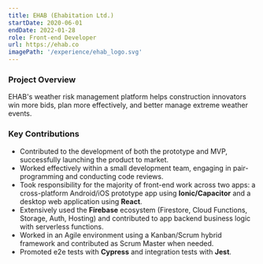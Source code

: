 ```yaml
---
title: EHAB (Ehabitation Ltd.)
startDate: 2020-06-01
endDate: 2022-01-28
role: Front-end Developer
url: https://ehab.co
imagePath: '/experience/ehab_logo.svg'
---
```


### Project Overview

EHAB's weather risk management platform helps construction innovators win more bids, plan more effectively, and better manage extreme weather events.

### Key Contributions
- Contributed to the development of both the prototype and MVP, successfully launching the product to market.
- Worked effectively within a small development team, engaging in pair-programming and conducting code reviews.
- Took responsibility for the majority of front-end work across two apps: a cross-platform Android/iOS prototype app using __Ionic/Capacitor__ and a desktop web application using __React__.
- Extensively used the __Firebase__ ecosystem (Firestore, Cloud Functions, Storage, Auth, Hosting) and contributed to app backend business logic with serverless functions.
- Worked in an Agile environment using a Kanban/Scrum hybrid framework and contributed as Scrum Master when needed.
- Promoted e2e tests with __Cypress__ and integration tests with __Jest__.